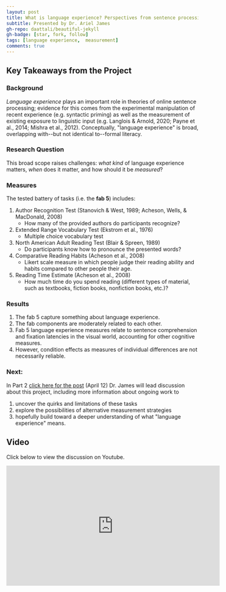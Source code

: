 ```yaml
---
layout: post
title: What is language experience? Perspectives from sentence processing (Part 1/2)
subtitle: Presented by Dr. Ariel James
gh-repo: daattali/beautiful-jekyll
gh-badge: [star, fork, follow]
tags: [language experience,  measurement]
comments: true
---
```


## Key Takeaways from the Project

### Background

*Language experience* plays an important role in theories of online sentence processing; evidence for this comes from the experimental manipulation of recent experience (e.g. syntactic priming) as well as the measurement of existing exposure to linguistic input (e.g. Langlois & Arnold, 2020; Payne et al., 2014; Mishra et al., 2012). Conceptually, "language experience" is broad, overlapping with--but not identical to--formal literacy.

### Research Question

This broad scope raises challenges: *what kind* of language experience matters, *when* does it matter, and how should it be *measured*?

### Measures

The tested battery of tasks (i.e. the **fab 5**) includes:

1. Author Recognition Test (Stanovich & West, 1989; Acheson, Wells, & MacDonald, 2008)
    - How many of the provided authors do participants recognize?
2. Extended Range Vocabulary Test (Ekstrom et al., 1976)
    - Multiple choice vocabulary test
3. North American Adult Reading Test (Blair & Spreen, 1989)
    - Do participants know how to pronounce the presented words?
4. Comparative Reading Habits (Acheson et al., 2008)
    - Likert scale measure in which people judge their reading ability and habits compared to other people their age.
5. Reading Time Estimate (Acheson et al., 2008)
    - How much time do you spend reading (different types of material, such as textbooks, fiction books, nonfiction books, etc.)?

### Results

1. The fab 5 capture something about language experience.
2. The fab components are moderately related to each other.
3. Fab 5 language experience measures relate to sentence comprehension and fixation latencies in the visual world, accounting for other cognitive measures.
4. However, condition effects as measures of individual differences are not necessarily reliable.

### Next:

In Part 2 [click here for the post](https://textgroup.github.io/2023-04-12-meeting/) (April 12) Dr. James will lead discussion about this project, including more information about ongoing work to 
1. uncover the quirks and limitations of these tasks
2. explore the possibilities of alternative measurement strategies
3. hopefully build toward a deeper understanding of what "language experience" means. 

## Video

Click below to view the discussion on Youtube.

<iframe width="560" height="315" src="https://www.youtube.com/embed/zLF0x_bKKW8" title="YouTube video player" frameborder="0" allow="accelerometer; autoplay; clipboard-write; encrypted-media; gyroscope; picture-in-picture; web-share" allowfullscreen></iframe>
